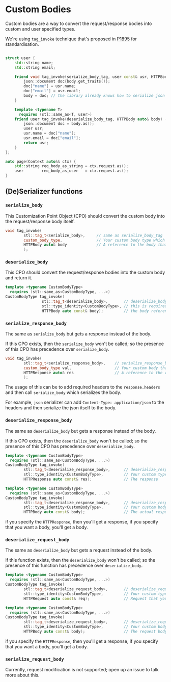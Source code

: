 # Custom Bodies

Custom bodies are a way to convert the request/response bodies into custom
and user specified types.

We're using `tag_invoke` technique that's proposed in [P1895](https://wg21.link/P1895) for standardisation.

```c++

struct user {
    std::string name;
    std::string email;

    friend void tag_invoke(serialize_body_tag, user const& usr, HTTPBody auto& body) {
        json::document doc{body.get_traits()};
        doc["name"] = usr.name;
        doc["email"] = usr.email;
        body = doc; // the library already knows how to serialize json
    }

    template <typename T>
      requires (stl::same_as<T, user>)
    friend user tag_invoke(deserialize_body_tag, HTTPBody auto& body) {
        json::document doc = body.as();
        user usr;
        usr.name = doc["name"];
        usr.email = doc["email"];
        return usr;
    }
};

auto page(Context auto&& ctx) {
    std::string req_body_as_string = ctx.request.as();
    user        req_body_as_user   = ctx.request.as();
}
```


## (De)Serializer functions

### `serialize_body`

This Customization Point Object (CPO) should convert the custom body into the request/response body itself.

```c++
void tag_invoke(
        stl::tag_t<serialize_body>,     // same as serialize_body_tag
        custom_body_type,               // Your custom body type which you want to serialize
        HTTPBody auto& body             // A reference to the body that you want to serialize into
        );
```



### `deserialize_body`

This CPO should convert the request/response bodies into the custom body and return it.


```c++
template <typename CustomBodyType>
  requires (stl::same_as<CustomBodyType, ...>)
CustomBodyType tag_invoke(
                stl::tag_t<deserialize_body>,       // deserialize_body_tag
                stl::type_identity<CustomBodyType>, // this is required to make the tag_invoke technique work
                HTTPBody auto const& body);         // the body reference that (request or response body)
```



### `serialize_response_body`

The same as `serialize_body` but gets a response instead of the body.

If this CPO exists, then the `serialize_body` won't be called; so
the presence of this CPO has precedence over `serialize_body`.

```c++
void tag_invoke(
        stl::tag_t<serialize_response_body>,    // serialize_response_body_tag
        custom_body_type val,                   // Your custom body that you want to serialize
        HTTPResponse auto& res                  // A reference to the response that you want to serialize into
        );
```

The usage of this can be to add required headers to the `response.headers`
and then call `serialize_body` which serializes the body.

For example, `json` serializer can add `Content-Type: application/json` to
the headers and then serialize the json itself to the body.



### `deserialize_response_body`

The same as `deserialize_body` but gets a response instead of the body.

If this CPO exists, then the `deserialize_body` won't be called; so 
the presence of this CPO has precedence over `deserialize_body`.

```c++
template <typename CustomBodyType>
  requires (stl::same_as<CustomBodyType, ...>)
CustomBodyType tag_invoke(
        stl::tag_t<deserialize_response_body>,      // deserialize_response_body_tag
        stl::type_identity<CustomBodyType>,         // Your custom type that you want to create from the body
        HTTPResponse auto const& res);              // The response

template <typename CustomBodyType>
  requires (stl::same_as<CustomBodyType, ...>)
CustomBodyType tag_invoke(
        stl::tag_t<deserialize_response_body>,      // deserialize_response_body_tag
        stl::type_identity<CustomBodyType>,         // Your custom body type
        HTTPBody auto const& body);                 // The actual response body (not the response)
```

if you specify the `HTTPResponse`, then you'll get a response, if you specify
that you want a body, you'll get a body.

### `deserialize_request_body`

The same as `deserialize_body` but gets a request instead of the body.

If this function exists, then the `deserialize_body` won't be called; so
the presence of this function has precedence over `deserialize_body`.

```c++
template <typename CustomBodyType>
  requires (stl::same_as<CustomBodyType, ...>)
CustomBodyType tag_invoke(
        stl::tag_t<deserialize_request_body>,       // deserialize_request_body_tag
        stl::type_identity<CustomBodyType>,         // Your custom type
        HTTPRequest auto const& req);               // Request that you want to deserialize into CustomBodyType

template <typename CustomBodyType>
  requires (stl::same_as<CustomBodyType, ...>)
CustomBodyType tag_invoke(
        stl::tag_t<deserialize_request_body>,       // deserialize_request_body_tag
        stl::type_identity<CustomBodyType>,         // Your custom body type that you want to deserialize into
        HTTPBody auto const& body);                 // The request body (not the request itself)
```

if you specify the `HTTPResponse`, then you'll get a response, if you specify
that you want a body, you'll get a body.


### `serialize_request_body`

Currently, request modification is not supported; open up an issue to talk more about this.
